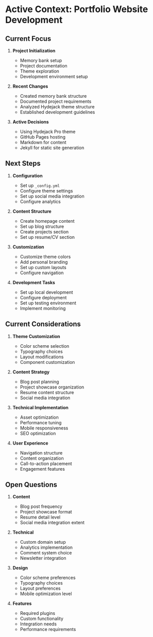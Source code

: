 # Active Context: Portfolio Website Development

## Current Focus
1. **Project Initialization**
   - Memory bank setup
   - Project documentation
   - Theme exploration
   - Development environment setup

2. **Recent Changes**
   - Created memory bank structure
   - Documented project requirements
   - Analyzed Hydejack theme structure
   - Established development guidelines

3. **Active Decisions**
   - Using Hydejack Pro theme
   - GitHub Pages hosting
   - Markdown for content
   - Jekyll for static site generation

## Next Steps
1. **Configuration**
   - Set up `_config.yml`
   - Configure theme settings
   - Set up social media integration
   - Configure analytics

2. **Content Structure**
   - Create homepage content
   - Set up blog structure
   - Create projects section
   - Set up resume/CV section

3. **Customization**
   - Customize theme colors
   - Add personal branding
   - Set up custom layouts
   - Configure navigation

4. **Development Tasks**
   - Set up local development
   - Configure deployment
   - Set up testing environment
   - Implement monitoring

## Current Considerations
1. **Theme Customization**
   - Color scheme selection
   - Typography choices
   - Layout modifications
   - Component customization

2. **Content Strategy**
   - Blog post planning
   - Project showcase organization
   - Resume content structure
   - Social media integration

3. **Technical Implementation**
   - Asset optimization
   - Performance tuning
   - Mobile responsiveness
   - SEO optimization

4. **User Experience**
   - Navigation structure
   - Content organization
   - Call-to-action placement
   - Engagement features

## Open Questions
1. **Content**
   - Blog post frequency
   - Project showcase format
   - Resume detail level
   - Social media integration extent

2. **Technical**
   - Custom domain setup
   - Analytics implementation
   - Comment system choice
   - Newsletter integration

3. **Design**
   - Color scheme preferences
   - Typography choices
   - Layout preferences
   - Mobile optimization level

4. **Features**
   - Required plugins
   - Custom functionality
   - Integration needs
   - Performance requirements 